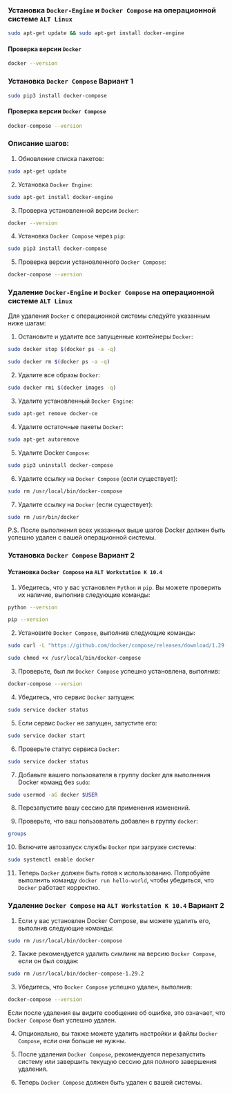 ### Установка `Docker-Engine` и `Docker Compose` на операционной системе `ALT Linux` 

```bash
sudo apt-get update && sudo apt-get install docker-engine
```

#### Проверка версии `Docker`

```bash
docker --version
```

### Установка `Docker Compose` Вариант 1

```bash
sudo pip3 install docker-compose
```

#### Проверка версии `Docker Compose`

```bash
docker-compose --version
```

### Описание шагов:

1. Обновление списка пакетов:

```bash
sudo apt-get update
```

2. Установка `Docker Engine`:

```bash
sudo apt-get install docker-engine
```

3. Проверка установленной версии `Docker`:

```bash
docker --version
```

4. Установка `Docker Compose` через `pip`:

```bash
sudo pip3 install docker-compose
```
5. Проверка версии установленного `Docker Compose`:

```bash
docker-compose --version
```
### Удаление `Docker-Engine` и `Docker Compose` на операционной системе `ALT Linux` 

Для удаления `Docker` с операционной системы следуйте указанным ниже шагам:

1. Остановите и удалите все запущенные контейнеры `Docker`:

```bash
sudo docker stop $(docker ps -a -q)
```

```bash
sudo docker rm $(docker ps -a -q)
```

2. Удалите все образы `Docker`:

```bash
sudo docker rmi $(docker images -q)
````

3. Удалите установленный `Docker Engine`:

```bash
sudo apt-get remove docker-ce
```

4. Удалите остаточные пакеты `Docker`:

```bash
sudo apt-get autoremove
```

5. Удалите Docker `Compose`:

```bash
sudo pip3 uninstall docker-compose
```

6. Удалите ссылку на `Docker Compose` (если существует):

```bash
sudo rm /usr/local/bin/docker-compose
```

7. Удалите ссылку на `Docker` (если существует):

```bash
sudo rm /usr/bin/docker
```
P.S. После выполнения всех указанных выше шагов Docker должен быть успешно удален с вашей операционной системы.


### Установка `Docker Compose` Вариант 2

#### Установка `Docker Compose` на `ALT Workstation K 10.4`

1. Убедитесь, что у вас установлен `Python` и `pip`. Вы можете проверить их наличие, выполнив следующие команды:

```bash
python --version
```

```bash
pip --version
```

2. Установите `Docker Compose`, выполнив следующие команды:

```bash
sudo curl -L "https://github.com/docker/compose/releases/download/1.29.2/docker-compose-$(uname -s)-$(uname -m)" -o /usr/local/bin/docker-compose
```

```bash
sudo chmod +x /usr/local/bin/docker-compose
```

3. Проверьте, был ли `Docker Compose` успешно установлена, выполнив:

```bash
docker-compose --version
```

4. Убедитесь, что сервис `Docker` запущен:

```bash
sudo service docker status
```

5. Если сервис `Docker` не запущен, запустите его:

```bash
sudo service docker start
```

6. Проверьте статус сервиса `Docker`:

```bash
sudo service docker status
```

7. Добавьте вашего пользователя в группу docker для выполнения Docker команд без `sudo`:

```bash
sudo usermod -aG docker $USER
```
8. Перезапустите вашу сессию для применения изменений.

9. Проверьте, что ваш пользователь добавлен в группу `docker`:

```bash
groups
```

10. Включите автозапуск службы `Docker` при загрузке системы:

```bash
sudo systemctl enable docker
```

11. Теперь `Docker` должен быть готов к использованию. Попробуйте выполнить команду `docker run hello-world`, чтобы убедиться, что `Docker` работает корректно.

### Удаление `Docker Compose` на `ALT Workstation K 10.4` Вариант 2

1. Если у вас установлен Docker Compose, вы можете удалить его, выполнив следующие команды:

```bash
sudo rm /usr/local/bin/docker-compose
```

2. Также рекомендуется удалить симлинк на версию `Docker Compose`, если он был создан:

```bash
sudo rm /usr/local/bin/docker-compose-1.29.2
```

3. Убедитесь, что `Docker Compose` успешно удален, выполнив:

```bash
docker-compose --version
```

   Если после удаления вы видите сообщение об ошибке, это означает, что `Docker Compose` был успешно удален.

4. Опционально, вы также можете удалить настройки и файлы `Docker Compose`, если они больше не нужны.

5. После удаления `Docker Compose`, рекомендуется перезапустить систему или завершить текущую сессию для полного завершения удаления.

6. Теперь `Docker Compose` должен быть удален с вашей системы.